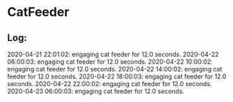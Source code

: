 # CatFeeder
## Log:
2020-04-21 22:01:02: engaging cat feeder for 12.0 seconds.
2020-04-22 06:00:03: engaging cat feeder for 12.0 seconds.
2020-04-22 10:00:02: engaging cat feeder for 12.0 seconds.
2020-04-22 14:00:02: engaging cat feeder for 12.0 seconds.
2020-04-22 18:00:03: engaging cat feeder for 12.0 seconds.
2020-04-22 22:00:02: engaging cat feeder for 12.0 seconds.
2020-04-23 06:00:03: engaging cat feeder for 12.0 seconds.
